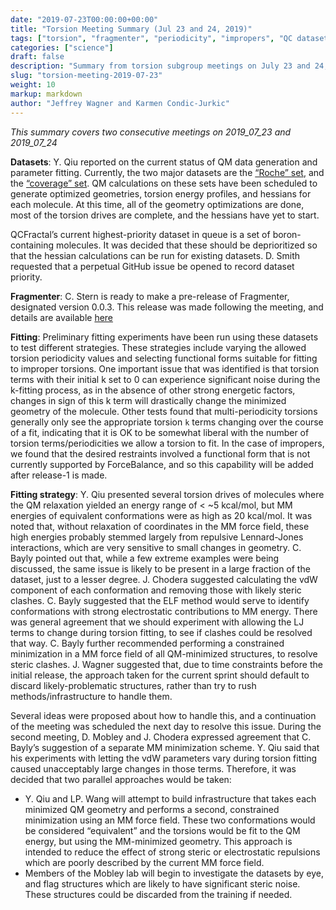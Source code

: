 ```yaml
---
date: "2019-07-23T00:00:00+00:00"
title: "Torsion Meeting Summary (Jul 23 and 24, 2019)"
tags: ["torsion", "fragmenter", "periodicity", "impropers", "QC datasets"]
categories: ["science"]
draft: false
description: "Summary from torsion subgroup meetings on July 23 and 24, 2019"
slug: "torsion-meeting-2019-07-23"
weight: 10
markup: markdown
author: "Jeffrey Wagner and Karmen Condic-Jurkic"
---
```


_This summary covers two consecutive meetings on 2019_07_23 and 2019_07_24_

**Datasets**: Y. Qiu reported on the current status of QM data generation and parameter fitting. Currently, the two major datasets are the [“Roche” set](https://github.com/openforcefield/open-forcefield-data/tree/master/Torsion-Drives/Roche-Reference-Compounds), and the [“coverage” set](https://github.com/openforcefield/qca-dataset-submission/tree/master/2019-06-25-smirnoff99Frost-coverage). QM calculations on these sets have been scheduled to generate optimized geometries, torsion energy profiles, and hessians for each molecule. At this time, all of the geometry optimizations are done, most of the torsion drives are complete, and the hessians have yet to start. 

QCFractal’s current highest-priority dataset in queue is a set of boron-containing molecules. It was decided that these should be deprioritized so that the hessian calculations can be run for existing datasets. D. Smith requested that a perpetual GitHub issue be opened to record dataset priority. 

**Fragmenter**: C. Stern is ready to make a pre-release of Fragmenter, designated version 0.0.3. This release was made following the meeting, and details are available [here](https://github.com/openforcefield/fragmenter/releases/tag/v0.0.3)

**Fitting**: Preliminary fitting experiments have been run using these datasets to test different strategies. These strategies include varying the allowed torsion periodicity values and selecting functional forms suitable for fitting to improper torsions. One important issue that was identified is that torsion terms with their initial k set to 0 can experience significant noise during the k-fitting process, as in the absence of other strong energetic factors, changes in sign of this k term will drastically change the minimized geometry of the molecule. Other tests found that multi-periodicity torsions generally only see the appropriate torsion `k` terms changing over the course of a fit, indicating that it is OK to be somewhat liberal with the number of torsion terms/periodicities we allow a torsion to fit. In the case of impropers, we found that the desired restraints involved a functional form that is not currently supported by ForceBalance, and so this capability will be added after release-1 is made.

**Fitting strategy**: Y. Qiu presented several torsion drives of molecules where the QM relaxation yielded an energy range of < ~5 kcal/mol, but MM energies of equivalent conformations were as high as 20 kcal/mol. It was noted that, without relaxation of coordinates in the MM force field, these high energies probably stemmed largely from repulsive Lennard-Jones interactions, which are very sensitive to small changes in geometry. C. Bayly pointed out that, while a few extreme examples were being discussed, the same issue is likely to be present in a large fraction of the dataset, just to a lesser degree. J. Chodera suggested calculating the vdW component of each conformation and removing those with likely steric clashes. C. Bayly suggested that the ELF method would serve to identify conformations with strong electrostatic contributions to MM energy. There was general agreement that we should experiment with allowing the LJ terms to change during torsion fitting, to see if clashes could be resolved that way. C. Bayly further recommended performing a constrained minimization in a MM force field of all QM-minimized structures, to resolve steric clashes. J. Wagner suggested that, due to time constraints before the initial release, the approach taken for the current sprint should default to discard likely-problematic structures, rather than try to rush methods/infrastructure to handle them. 

Several ideas were proposed about how to handle this, and a continuation of the meeting was scheduled the next day to resolve this issue. During the second meeting, D. Mobley and J. Chodera expressed agreement that C. Bayly’s suggestion of a separate MM minimization scheme. Y. Qiu said that his experiments with letting the vdW parameters vary during torsion fitting caused unacceptably large changes in those terms. Therefore, it was decided that two parallel approaches would be taken:
  * Y. Qiu and LP. Wang will attempt to build infrastructure that takes each minimized QM geometry and performs a second, constrained minimization using an MM force field. These two conformations would be considered “equivalent” and the torsions would be fit to the QM energy, but using the MM-minimized geometry. This approach is intended to reduce the effect of strong steric or electrostatic repulsions which are poorly described by the current MM force field.
  * Members of the Mobley lab will begin to investigate the datasets by eye, and flag structures which are likely to have significant steric noise. These structures could be discarded from the training if needed.
